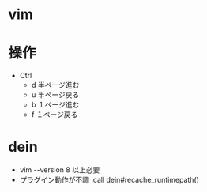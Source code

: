 # vim

# 操作
- Ctrl
  - d 半ページ進む
  - u 半ページ戻る
  - b １ページ進む
  - f １ページ戻る

# dein
- vim --version 8 以上必要
- プラグイン動作が不調
:call dein#recache_runtimepath()

